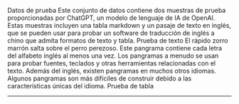 Datos de prueba
Este conjunto de datos contiene dos muestras de prueba proporcionadas por ChatGPT, un modelo de lenguaje de IA de OpenAI.
Estas muestras incluyen una tabla markdown y un pasaje de texto en inglés, que se pueden usar para probar un software de traducción de inglés a chino que admita formatos de texto y tabla.
Prueba de texto
El rápido zorro marrón salta sobre el perro perezoso. Este pangrama contiene cada letra del alfabeto inglés al menos una vez. Los pangramas a menudo se usan para probar fuentes, teclados y otras herramientas relacionadas con el texto. Además del inglés, existen pangramas en muchos otros idiomas. Algunos pangramas son más difíciles de construir debido a las características únicas del idioma.
Prueba de tabla

---

